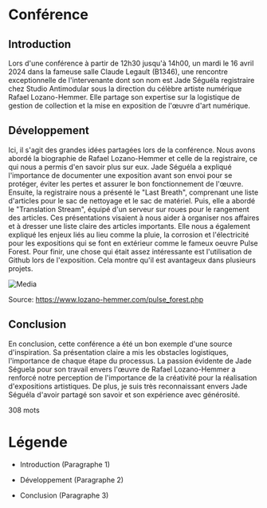 # Conférence

## Introduction
Lors d'une conférence à partir de 12h30 jusqu'à 14h00, un mardi le 16 avril 2024 dans la fameuse salle Claude Legault (B1346), une rencontre exceptionnelle de l'intervenante dont son nom est Jade Séguéla registraire chez Studio Antimodular sous la direction du célèbre artiste numérique Rafael Lozano-Hemmer. Elle partage son expertise sur la logistique de gestion de collection et la mise en exposition de l'œuvre d'art numérique. 

## Développement
Ici, il s'agit des grandes idées partagées lors de la conférence. Nous avons abordé la biographie de Rafael Lozano-Hemmer et celle de la registraire, ce qui nous a permis d'en savoir plus sur eux. Jade Séguéla a expliqué l'importance de documenter une exposition avant son envoi pour se protéger, éviter les pertes et assurer le bon fonctionnement de l'œuvre. Ensuite, la registraire nous a présenté le "Last Breath", comprenant une liste d'articles pour le sac de nettoyage et le sac de matériel. Puis, elle a abordé le "Translation Stream", équipé d'un serveur sur roues pour le rangement des articles. Ces présentations visaient à nous aider à organiser nos affaires et à dresser une liste claire des articles importants. Elle nous a également expliqué les enjeux liés au lieu comme la pluie, la corrosion et l'électricité pour les expositions qui se font en extérieur comme le fameux oeuvre Pulse Forest. Pour finir, une chose qui était assez intéressante est l'utilisation de Github lors de l'exposition. Cela montre qu'il est avantageux dans plusieurs projets. 

![Media](Media/pulse_forest2.jpg) 


Source: https://www.lozano-hemmer.com/pulse_forest.php

## Conclusion
En conclusion, cette conférence a été un bon exemple d'une source d'inspiration. Sa présentation claire a mis les obstacles logistiques, l'importance de chaque étape du processus. La passion évidente de Jade Séguela pour son travail envers l'œuvre de Rafael Lozano-Hemmer a renforcé notre perception de l'importance de la créativité pour la réalisation d'expositions artistiques. De plus, je suis très reconnaissant envers Jade Séguéla d'avoir partagé son savoir et son expérience avec générosité. 

308 mots 

# Légende 

- Introduction (Paragraphe 1)            

- Développement (Paragraphe 2)

- Conclusion (Paragraphe 3)




